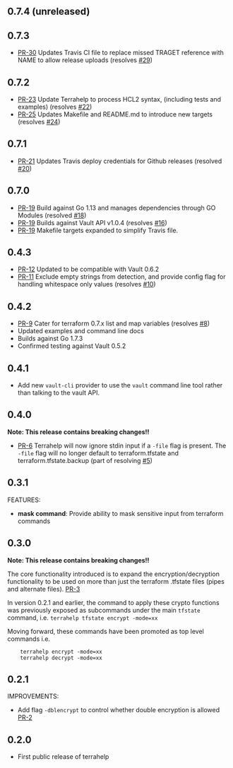 ## 0.7.4 (unreleased)

## 0.7.3
* [PR-30](https://github.com/opencredo/terrahelp/pull/30) Updates Travis CI file to replace missed TRAGET reference with NAME to allow release uploads (resolves [#29](https://github.com/opencredo/terrahelp/issues/29))

## 0.7.2
* [PR-23](https://github.com/opencredo/terrahelp/pull/23) Update Terrahelp to process HCL2 syntax, (including tests and examples) (resolves [#22](https://github.com/opencredo/terrahelp/issues/22))
* [PR-25](https://github.com/opencredo/terrahelp/pull/25) Updates Makefile and README.md to introduce new targets (resolves [#24](https://github.com/opencredo/terrahelp/issues/24))

## 0.7.1
* [PR-21](https://github.com/opencredo/terrahelp/pull/21) Updates Travis deploy credentials for Github releases (resolved [#20](https://github.com/opencredo/terrahelp/issues/20))

## 0.7.0
* [PR-19](https://github.com/opencredo/terrahelp/pull/19) Build against Go 1.13 and manages dependencies through GO Modules (resolved [#18](https://github.com/opencredo/terrahelp/issues/18))
* [PR-19](https://github.com/opencredo/terrahelp/pull/19) Builds against Vault API v1.0.4 (resolves [#16](https://github.com/opencredo/terrahelp/issues/16))
* [PR-19](https://github.com/opencredo/terrahelp/pull/19) Makefile targets expanded to simplify Travis file.

## 0.4.3
* [PR-12](https://github.com/opencredo/terrahelp/pull/12) Updated to be compatible with Vault 0.6.2
* [PR-11](https://github.com/opencredo/terrahelp/pull/11) Exclude empty strings from detection, and provide config flag for handling whitespace only values (resolves [#10](https://github.com/opencredo/terrahelp/issues/10))

## 0.4.2
* [PR-9](https://github.com/opencredo/terrahelp/pull/9) Cater for terraform 0.7.x list and map variables (resolves [#8](https://github.com/opencredo/terrahelp/issues/8))
* Updated examples and command line docs
* Builds against Go 1.7.3
* Confirmed testing against Vault 0.5.2

## 0.4.1
* Add new `vault-cli` provider to use the `vault` command line tool rather than talking to the vault API.

## 0.4.0
**Note: This release contains breaking changes!!**

* [PR-6](https://github.com/opencredo/terrahelp/pull/6) Terrahelp will now ignore stdin input if a `-file` flag is present. The `-file` flag will no longer default to terraform.tfstate and terraform.tfstate.backup (part of resolving [#5](https://github.com/opencredo/terrahelp/issues/5))

## 0.3.1

FEATURES:

* **mask command**: Provide ability to mask sensitive input from terraform commands

## 0.3.0

**Note: This release contains breaking changes!!** 

The core functionality introduced is to expand the encryption/decryption functionality to 
be used on more than just the terraform .tfstate files (pipes and alternate files). [PR-3](https://github.com/opencredo/terrahelp/pull/3)
      
In version 0.2.1 and earlier, the command to apply these crypto functions was previously
exposed as subcommands under the main `tfstate` command, i.e. 
`terrahelp tfstate encrypt -mode=xx`

Moving forward, these commands have been promoted as top level commands i.e.

        terrahelp encrypt -mode=xx 
        terrahelp decrypt -mode=xx 
  

## 0.2.1

IMPROVEMENTS:

* Add flag `-dblencrypt` to control whether double encryption is allowed [PR-2](https://github.com/opencredo/terrahelp/pull/2)

 
## 0.2.0

* First public release of terrahelp  
